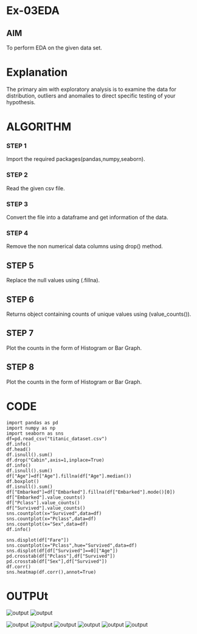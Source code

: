 # Ex-03EDA

## AIM
To perform EDA on the given data set. 

# Explanation
The primary aim with exploratory analysis is to examine the data for distribution, outliers and 
anomalies to direct specific testing of your hypothesis.
 

# ALGORITHM
### STEP 1
Import the required packages(pandas,numpy,seaborn).
### STEP 2
Read the given csv file.
### STEP 3
Convert the file into a dataframe and get information of the data.
### STEP 4
Remove the non numerical data columns using drop() method.
## STEP 5
Replace the null values using (.fillna).
## STEP 6
Returns object containing counts of unique values using (value_counts()).
## STEP 7
Plot the counts in the form of Histogram or Bar Graph.
## STEP 8
Plot the counts in the form of Histogram or Bar Graph.
# CODE
```
import pandas as pd
import numpy as np
import seaborn as sns
df=pd.read_csv("titanic_dataset.csv")
df.info()
df.head()
df.isnull().sum()
df.drop("Cabin",axis=1,inplace=True)
df.info()
df.isnull().sum()
df["Age"]=df["Age"].fillna(df["Age"].median())
df.boxplot()
df.isnull().sum()
df["Embarked"]=df["Embarked"].fillna(df["Embarked"].mode()[0])
df["Embarked"].value_counts()
df["Pclass"].value_counts()
df["Survived"].value_counts()
sns.countplot(x="Survived",data=df)
sns.countplot(x="Pclass",data=df)
sns.countplot(x="Sex",data=df)
df.info()

sns.displot(df["Fare"])
sns.countplot(x="Pclass",hue="Survived",data=df)
sns.displot(df[df["Survived"]==0]["Age"])
pd.crosstab(df["Pclass"],df["Survived"])
pd.crosstab(df["Sex"],df["Survived"])
df.corr()
sns.heatmap(df.corr(),annot=True)
```
# OUTPUt
![output](/e1.png)
![output](e22.png)

![output](/e3.png)
![output](/e4.png)
![output](/e5.png)
![output](/e6.png)
![output](/e7.png)
![output](/e8.png)